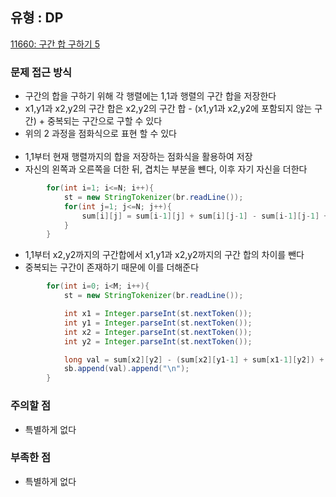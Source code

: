 ## 유형 : DP
[11660: 구간 합 구하기 5](https://www.acmicpc.net/problem/11660)

### 문제 접근 방식
  - 구간의 합을 구하기 위해 각 행렬에는 1,1과 행렬의 구간 합을 저장한다
  - x1,y1과 x2,y2의 구간 합은 x2,y2의 구간 합 - (x1,y1과 x2,y2에 포함되지 않는 구간) + 중복되는 구간으로 구할 수 있다
  - 위의 2 과정을 점화식으로 표현 할 수 있다
<br></br>
  - 1,1부터 현재 행렬까지의 합을 저장하는 점화식을 활용하여 저장
  - 자신의 왼쪽과 오른쪽을 더한 뒤, 겹치는 부분을 뺸다, 이후 자기 자신을 더한다
``` Java
        for(int i=1; i<=N; i++){
            st = new StringTokenizer(br.readLine());
            for(int j=1; j<=N; j++){
                sum[i][j] = sum[i-1][j] + sum[i][j-1] - sum[i-1][j-1] + Integer.parseInt(st.nextToken());
            }
        }
```

  - 1,1부터 x2,y2까지의 구간합에서 x1,y1과 x2,y2까지의 구간 합의 차이를 뺀다
  - 중복되는 구간이 존재하기 때문에 이를 더해준다
``` Java
        for(int i=0; i<M; i++){
            st = new StringTokenizer(br.readLine());

            int x1 = Integer.parseInt(st.nextToken());
            int y1 = Integer.parseInt(st.nextToken());
            int x2 = Integer.parseInt(st.nextToken());
            int y2 = Integer.parseInt(st.nextToken());

            long val = sum[x2][y2] - (sum[x2][y1-1] + sum[x1-1][y2]) + sum[x1-1][y1-1];
            sb.append(val).append("\n");
        }
```

### 주의할 점
  - 특별하게 없다

### 부족한 점
  - 특별하게 없다
    
